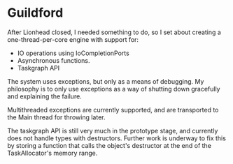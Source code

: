# Guildford
After Lionhead closed, I needed something to do, so I set about creating a one-thread-per-core engine with support for:
* IO operations using IoCompletionPorts
* Asynchronous functions.
* Taskgraph API

The system uses exceptions, but only as a means of debugging.  My philosophy is to only use exceptions as a way of
shutting down gracefully and explaining the failure.

Multithreaded exceptions are currently supported, and are transported to the Main thread for throwing later.

The taskgraph API is still very much in the prototype stage, and currently does not handle types with destructors.
Further work is underway to fix this by storing a function that calls the object's destructor at the end of the TaskAllocator's
memory range.

